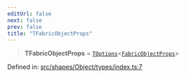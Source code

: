 ```yaml
---
editUrl: false
next: false
prev: false
title: "TFabricObjectProps"
---
```


> **TFabricObjectProps** = [`TOptions`](/api/type-aliases/toptions/)\<[`FabricObjectProps`](/api/interfaces/fabricobjectprops/)\>

Defined in: [src/shapes/Object/types/index.ts:7](https://github.com/fabricjs/fabric.js/blob/977f797255d8c56b5b68360b0d45bed33697d2e8/src/shapes/Object/types/index.ts#L7)
